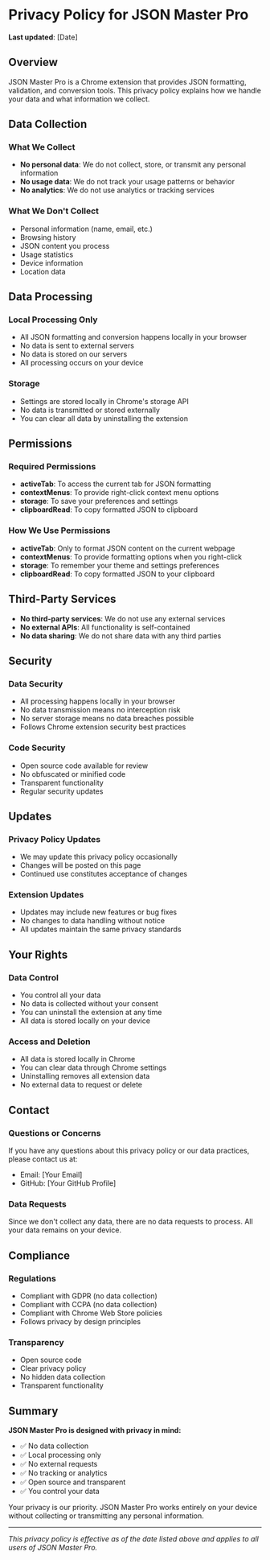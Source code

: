 # Privacy Policy for JSON Master Pro

**Last updated**: [Date]

## Overview

JSON Master Pro is a Chrome extension that provides JSON formatting, validation, and conversion tools. This privacy policy explains how we handle your data and what information we collect.

## Data Collection

### What We Collect
- **No personal data**: We do not collect, store, or transmit any personal information
- **No usage data**: We do not track your usage patterns or behavior
- **No analytics**: We do not use analytics or tracking services

### What We Don't Collect
- Personal information (name, email, etc.)
- Browsing history
- JSON content you process
- Usage statistics
- Device information
- Location data

## Data Processing

### Local Processing Only
- All JSON formatting and conversion happens locally in your browser
- No data is sent to external servers
- No data is stored on our servers
- All processing occurs on your device

### Storage
- Settings are stored locally in Chrome's storage API
- No data is transmitted or stored externally
- You can clear all data by uninstalling the extension

## Permissions

### Required Permissions
- **activeTab**: To access the current tab for JSON formatting
- **contextMenus**: To provide right-click context menu options
- **storage**: To save your preferences and settings
- **clipboardRead**: To copy formatted JSON to clipboard

### How We Use Permissions
- **activeTab**: Only to format JSON content on the current webpage
- **contextMenus**: To provide formatting options when you right-click
- **storage**: To remember your theme and settings preferences
- **clipboardRead**: To copy formatted JSON to your clipboard

## Third-Party Services

- **No third-party services**: We do not use any external services
- **No external APIs**: All functionality is self-contained
- **No data sharing**: We do not share data with any third parties

## Security

### Data Security
- All processing happens locally in your browser
- No data transmission means no interception risk
- No server storage means no data breaches possible
- Follows Chrome extension security best practices

### Code Security
- Open source code available for review
- No obfuscated or minified code
- Transparent functionality
- Regular security updates

## Updates

### Privacy Policy Updates
- We may update this privacy policy occasionally
- Changes will be posted on this page
- Continued use constitutes acceptance of changes

### Extension Updates
- Updates may include new features or bug fixes
- No changes to data handling without notice
- All updates maintain the same privacy standards

## Your Rights

### Data Control
- You control all your data
- No data is collected without your consent
- You can uninstall the extension at any time
- All data is stored locally on your device

### Access and Deletion
- All data is stored locally in Chrome
- You can clear data through Chrome settings
- Uninstalling removes all extension data
- No external data to request or delete

## Contact

### Questions or Concerns
If you have any questions about this privacy policy or our data practices, please contact us at:
- Email: [Your Email]
- GitHub: [Your GitHub Profile]

### Data Requests
Since we don't collect any data, there are no data requests to process. All your data remains on your device.

## Compliance

### Regulations
- Compliant with GDPR (no data collection)
- Compliant with CCPA (no data collection)
- Compliant with Chrome Web Store policies
- Follows privacy by design principles

### Transparency
- Open source code
- Clear privacy policy
- No hidden data collection
- Transparent functionality

## Summary

**JSON Master Pro is designed with privacy in mind:**
- ✅ No data collection
- ✅ Local processing only
- ✅ No external requests
- ✅ No tracking or analytics
- ✅ Open source and transparent
- ✅ You control your data

Your privacy is our priority. JSON Master Pro works entirely on your device without collecting or transmitting any personal information.

---

*This privacy policy is effective as of the date listed above and applies to all users of JSON Master Pro.*
